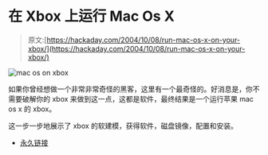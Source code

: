 # 在 Xbox 上运行 Mac Os X

> 原文:[https://hackaday.com/2004/10/08/run-mac-os-x-on-your-xbox/](https://hackaday.com/2004/10/08/run-mac-os-x-on-your-xbox/)

![mac os on xbox](img/67c8f1b45362d0fdb5ad0c058116628e.png)

如果你曾经想做一个非常非常奇怪的黑客，这里有一个最奇怪的。好消息是，你不需要破解你的 xbox 来做到这一点，这都是软件，最终结果是一个运行苹果 mac os x 的 xbox。

这一步一步地展示了 xbox 的软建模，获得软件，磁盘镜像，配置和安装。

*   [永久链接](http://www.cc.gatech.edu/~ranma1/mac_install.html)